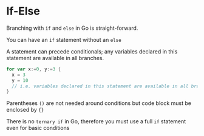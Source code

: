 # If-Else

Branching with `if` and `else` in Go is straight-forward.

You can have an `if` statement without an `else`

A statement can precede conditionals; any variables declared in this statement are available in all branches.

``` go
for var x:=0, y:=3 {
  x = 3
  y = 10
  // i.e. variables declared in this statement are available in all branches
}
```

Parentheses `()` are not needed around conditions but code block must be enclosed by `{}`

There is no `ternary if` in Go, therefore you must use a full `if` statement even for basic conditions
